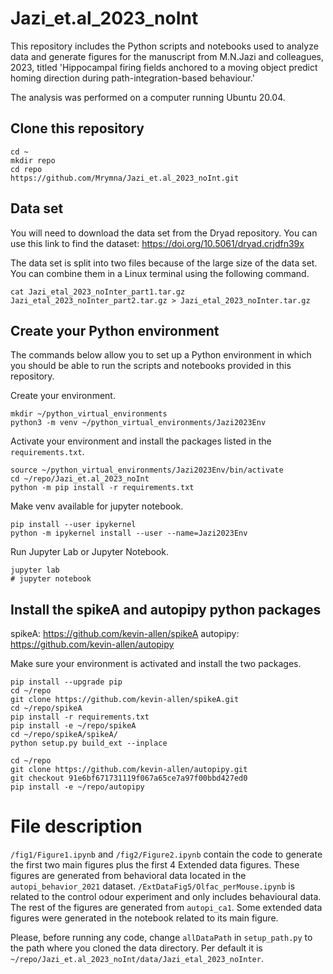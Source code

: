 # Jazi_et.al_2023_noInt


This repository includes the Python scripts and notebooks used to analyze data and generate figures for the manuscript from M.N.Jazi and colleagues, 2023, titled 'Hippocampal firing fields anchored to a moving object predict homing direction during path-integration-based behaviour.'


The analysis was performed on a computer running Ubuntu 20.04.


## Clone this repository


```
cd ~
mkdir repo
cd repo
https://github.com/Mrymna/Jazi_et.al_2023_noInt.git
```


## Data set


You will need to download the data set from the Dryad repository. You can use this link to find the dataset: https://doi.org/10.5061/dryad.crjdfn39x


The data set is split into two files because of the large size of the data set. You can combine them in a Linux terminal using the following command.


 ```
cat Jazi_etal_2023_noInter_part1.tar.gz Jazi_etal_2023_noInter_part2.tar.gz > Jazi_etal_2023_noInter.tar.gz
```


## Create your Python environment


The commands below allow you to set up a Python environment in which you should be able to run the scripts and notebooks provided in this repository. 


Create your environment.


```
mkdir ~/python_virtual_environments
python3 -m venv ~/python_virtual_environments/Jazi2023Env
```


Activate your environment and install the packages listed in the `requirements.txt`.


```
source ~/python_virtual_environments/Jazi2023Env/bin/activate
cd ~/repo/Jazi_et.al_2023_noInt
python -m pip install -r requirements.txt
```


Make venv available for jupyter notebook.


```
pip install --user ipykernel
python -m ipykernel install --user --name=Jazi2023Env
```
Run Jupyter Lab or Jupyter Notebook.


```
jupyter lab
# jupyter notebook
```

## Install the spikeA and autopipy python packages


spikeA: https://github.com/kevin-allen/spikeA
autopipy: https://github.com/kevin-allen/autopipy


Make sure your environment is activated and install the two packages.

```
pip install --upgrade pip
cd ~/repo
git clone https://github.com/kevin-allen/spikeA.git
cd ~/repo/spikeA
pip install -r requirements.txt
pip install -e ~/repo/spikeA
cd ~/repo/spikeA/spikeA/
python setup.py build_ext --inplace
```


```
cd ~/repo
git clone https://github.com/kevin-allen/autopipy.git
git checkout 91e6bf671731119f067a65ce7a97f00bbd427ed0
pip install -e ~/repo/autopipy
```

# File description 

`/fig1/Figure1.ipynb` and `/fig2/Figure2.ipynb` contain the code to generate the first two main figures plus the first 4 Extended data figures. These figures are generated from behavioral data located in the ```autopi_behavior_2021``` dataset. `/ExtDataFig5/Olfac_perMouse.ipynb` is related to the control odour experiment and only includes behavioural data. The rest of the figures are generated from ```autopi_ca1```. Some extended data figures were generated in the notebook related to its main figure.


Please, before running any code, change ```allDataPath``` in ```setup_path.py``` to the path where you cloned the data directory. Per default it is ```~/repo/Jazi_et.al_2023_noInt/data/Jazi_etal_2023_noInter```.
